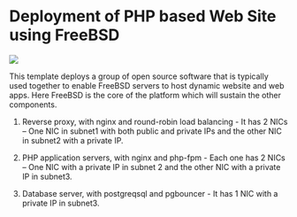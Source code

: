 # Deployment of PHP based Web Site using FreeBSD

<a href="https://portal.azure.com/#create/Microsoft.Template/uri/https%3A%2F%2Fraw.githubusercontent.com%2FAzure%2Fazure-quickstart-templates%2Fmaster%2Fphp_pgsql-freebsd-setup%2Fazuredeploy.json" target="_blank">
    <img src="http://azuredeploy.net/deploybutton.png"/>
</a>
<a href="http://armviz.io/#/?load=https%3A%2F%2Fraw.githubusercontent.com%2FAzure%2Fazure-quickstart-templates%2Fmaster%2Fphp_pgsql-freebsd-setup%2Fazuredeploy.json" target="_blank"></a>

This template deploys a group of open source software that is typically used together to enable FreeBSD servers to host dynamic website and web apps. Here FreeBSD is the core of the platform which will sustain the other components. 

1.	Reverse proxy, with nginx and round-robin load balancing - It has 2 NICs – One NIC in subnet1 with both public and private IPs and the other NIC in subnet2 with a private IP. 

2.	PHP application servers, with nginx and php-fpm - Each one has 2 NICs – One NIC with a private IP in subnet 2 and the other NIC with a private IP in subnet3. 

3.	Database server, with postgreqsql and pgbouncer - It has 1 NIC with a private IP in subnet3. 
